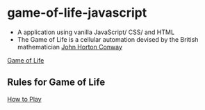 # game-of-life-javascript
- A application using vanilla JavaScript/ CSS/ and HTML 
- The Game of Life is a cellular automation devised by the British mathematician [John Horton Conway](https://en.wikipedia.org/wiki/John_Horton_Conway)

[Game of Life](https://www.youtube.com/watch?v=CgOcEZinQ2I&feature=youtu.be)

## Rules for Game of Life
[How to Play](rules.jpg)

